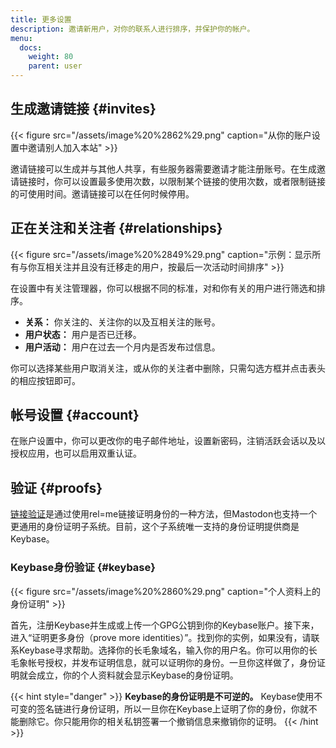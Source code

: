 ```yaml
---
title: 更多设置
description: 邀请新用户，对你的联系人进行排序，并保护你的帐户。
menu:
  docs:
    weight: 80
    parent: user
---
```


## 生成邀请链接 {#invites}

{{< figure src="/assets/image%20%2862%29.png" caption="从你的账户设置中邀请别人加入本站" >}}

邀请链接可以生成并与其他人共享，有些服务器需要邀请才能注册账号。在生成邀请链接时，你可以设置最多使用次数，以限制某个链接的使用次数，或者限制链接的可使用时间。邀请链接可以在任何时候停用。

## 正在关注和关注者 {#relationships}

{{< figure src="/assets/image%20%2849%29.png" caption="示例：显示所有与你互相关注并且没有迁移走的用户，按最后一次活动时间排序" >}}

在设置中有关注管理器，你可以根据不同的标准，对和你有关的用户进行筛选和排序。

* **关系：** 你关注的、关注你的以及互相关注的账号。
* **用户状态：** 用户是否已迁移。
* **用户活动：** 用户在过去一个月内是否发布过信息。

你可以选择某些用户取消关注，或从你的关注者中删除，只需勾选方框并点击表头的相应按钮即可。

## 帐号设置 {#account}

在账户设置中，你可以更改你的电子邮件地址，设置新密码，注销活跃会话以及以授权应用，也可以启用双重认证。

## 验证 {#proofs}

[链接验证](profile.md#link-verification)是通过使用rel=me链接证明身份的一种方法，但Mastodon也支持一个更通用的身份证明子系统。目前，这个子系统唯一支持的身份证明提供商是Keybase。

### Keybase身份验证 {#keybase}

{{< figure src="/assets/image%20%2860%29.png" caption="个人资料上的身份证明" >}}

首先，注册Keybase并生成或上传一个GPG公钥到你的Keybase账户。接下来，进入“证明更多身份（prove more identities）”。找到你的实例，如果没有，请联系Keybase寻求帮助。选择你的长毛象域名，输入你的用户名。你可以用你的长毛象帐号授权，并发布证明信息，就可以证明你的身份。一旦你这样做了，身份证明就会成立，你的个人资料就会显示Keybase的身份证明。

{{< hint style="danger" >}}
**Keybase的身份证明是不可逆的。** Keybase使用不可变的签名链进行身份证明，所以一旦你在Keybase上证明了你的身份，你就不能删除它。你只能用你的相关私钥签署一个撤销信息来撤销你的证明。
{{< /hint >}}

